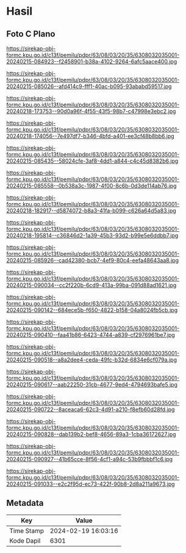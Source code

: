 # Hasil

## Foto C Plano

https://sirekap-obj-formc.kpu.go.id/c13f/pemilu/pdpr/63/08/03/20/35/6308032035001-20240215-084923--f2458901-b38a-4102-9264-6afc5aace400.jpg

https://sirekap-obj-formc.kpu.go.id/c13f/pemilu/pdpr/63/08/03/20/35/6308032035001-20240215-085026--afd414c9-fff1-40ac-b095-93ababd59517.jpg

https://sirekap-obj-formc.kpu.go.id/c13f/pemilu/pdpr/63/08/03/20/35/6308032035001-20240218-173753--90d0a96f-4f55-43f5-98b7-c47998e3ebc2.jpg

https://sirekap-obj-formc.kpu.go.id/c13f/pemilu/pdpr/63/08/03/20/35/6308032035001-20240218-174056--7e497df7-b346-4bfd-a401-ee3cf48b8bb6.jpg

https://sirekap-obj-formc.kpu.go.id/c13f/pemilu/pdpr/63/08/03/20/35/6308032035001-20240215-085435--58024cfe-3af8-4dd1-a844-c4c45d8382b6.jpg

https://sirekap-obj-formc.kpu.go.id/c13f/pemilu/pdpr/63/08/03/20/35/6308032035001-20240215-085558--0b538a3c-1987-4f00-8c6b-0d3de114ab76.jpg

https://sirekap-obj-formc.kpu.go.id/c13f/pemilu/pdpr/63/08/03/20/35/6308032035001-20240218-182917--d5874072-b8a3-41fa-b099-c626a64d5a83.jpg

https://sirekap-obj-formc.kpu.go.id/c13f/pemilu/pdpr/63/08/03/20/35/6308032035001-20240218-195814--c36846d2-1a39-45b3-93d2-b99e5e6ddbb7.jpg

https://sirekap-obj-formc.kpu.go.id/c13f/pemilu/pdpr/63/08/03/20/35/6308032035001-20240215-085926--cad42380-bcb7-4ef9-80c4-eefa48643aa8.jpg

https://sirekap-obj-formc.kpu.go.id/c13f/pemilu/pdpr/63/08/03/20/35/6308032035001-20240215-090034--cc2f220b-6cd9-413a-99ba-091d88ad1621.jpg

https://sirekap-obj-formc.kpu.go.id/c13f/pemilu/pdpr/63/08/03/20/35/6308032035001-20240215-090142--684ece5b-f650-4822-b158-04a8024fb5cb.jpg

https://sirekap-obj-formc.kpu.go.id/c13f/pemilu/pdpr/63/08/03/20/35/6308032035001-20240215-090410--faa41b86-6423-4744-a839-cf2976961be7.jpg

https://sirekap-obj-formc.kpu.go.id/c13f/pemilu/pdpr/63/08/03/20/35/6308032035001-20240215-090518--a8a2dee4-ceda-49fc-b32d-6834e6cf079a.jpg

https://sirekap-obj-formc.kpu.go.id/c13f/pemilu/pdpr/63/08/03/20/35/6308032035001-20240215-090617--aab22250-31cb-4677-9ed4-4794693bafe5.jpg

https://sirekap-obj-formc.kpu.go.id/c13f/pemilu/pdpr/63/08/03/20/35/6308032035001-20240215-090722--8aceaca6-62c3-4d91-a210-f8efb60d28fd.jpg

https://sirekap-obj-formc.kpu.go.id/c13f/pemilu/pdpr/63/08/03/20/35/6308032035001-20240215-090828--dab139b2-bef8-4656-89a3-1cba36172627.jpg

https://sirekap-obj-formc.kpu.go.id/c13f/pemilu/pdpr/63/08/03/20/35/6308032035001-20240215-090927--41b65cce-8f56-4cf1-a94c-53b9fbbbf1c6.jpg

https://sirekap-obj-formc.kpu.go.id/c13f/pemilu/pdpr/63/08/03/20/35/6308032035001-20240215-091033--e2c2f95d-ec73-422f-90b8-2d8a211a9673.jpg


## Metadata

| Key        | Value               |
| ---------- | ------------------- |
| Time Stamp | 2024-02-19 16:03:16 |
| Kode Dapil | 6301                |



